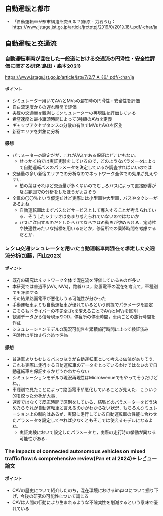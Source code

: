 ## 自動運転と都市
- 「自動運転車が都市構造を変える？(藤原・力石ら)」：
https://www.jstage.jst.go.jp/article/jrctptpj/2019/0/2019_18/_pdf/-char/ja
## 自動運転と交通流
### 自動運転車両が混在した一般道における交通流の円滑性・安全性評価に関する研究(島田・森本2021)
https://www.jstage.jst.go.jp/article/jste/7/2/7_A_86/_pdf/-char/ja
#### ポイント
- シミュレーター用いてAVsとMVsの混在時の円滑性・安全性を評価
- 自由流速度からの遅れ時間で評価
- 実際の交通量を観測してシミュレーターの再現性を評価している
- 希望速度と最小車頭時間によって3種類のAVsを定義
- ギャップアクセプタンスの分散の有無でMVsとAVsを区別
- 新宿エリアを対象に分析
#### 感想
- パラメーターの設定だが，これがAVsである保証はどこにもない．
	- せっかく柏では実証実験をしているので，どのようなパラメータによって自動運転バスのパラメータを決定しているか調査すればいいのでは
- 交通量の多い新宿エリアでの分析なのでネットワーク全体での効果が見えやすい
	- 柏の葉はそれほど交通量が多くないのでむしろバスによって直接影響が及ぶ範囲での分析をしたほうがよさそう
- 全車の〇〇%という仮定だけど実際には小型車や大型車，バスやタクシーがあるよね
	- 自動運転車はまずバスなどサービスとして導入することが考えられている．そうしたシナリオはあまり考えられていないのではないか
	- バスに注目するのだとしたらバスならではの動きが求められる．定時性や快適性みたいな指標を用いるだとか，停留所での乗降時間を考慮するだとか．
### ミクロ交通シミュレータを用いた自動運転車両混在を想定した交通流分析(加藤，円山2023)
#### ポイント
- 既存の研究はネットワーク全体で混在流を評価しているものが多い
- 本研究では普通車(AVs, MVs)，路線バス，路面電車の混在を考えて，車種別でも評価する
- その結果路面電車が悪化しうる可能性が分かった
- 手動運転車よりも自動運転車が優れているという前提でパラメータを設定
- こちらもドライバーの不完全さεを変えることでAVsとMVsを区別
- 観測データから信号現示やOD，停留所の停車時間，車両ごとの旅行時間を作成
- シミュレーションモデルの現況可能性を累積旅行時間によって検証済み
- 円滑性は平均走行台時で評価
#### 感想
- 普通車よりもむしろバスのほうが自動運転車として考える価値がありそう．
- これも実際に走行する自動運転車のデータをとっているわけではないので自動運転車を保証するかどうかわからない
- シミュレーションモデルの現況再現性はMicroAvenueでもやってそうだけどね，，
- 車種別で見たことによって路面電車が悪化していることが見えた．こういう的を絞った分析が大事．
- 速度ではなくて反応時間で区別をしている．結局どのパラメーターをどう決めたらそれが自動運転車と言えるのかがわからない状況．もちろんシミュレーション上の制約はあるが，実際に走行している自動運転車の性能に合わせたパラメータを設定してやれば少なくともそこでは使えるモデルになるよね．
	- 実証実験において設定したパラメータと，実際の走行時の挙動が異なる可能性がある．

### The impacts of connected autonomous vehicles on mixed traffic flow:A comprehensive review(Pan et al 2024)←レビュー論文
#### ポイント
- CAVの歴史について紹介したのち，混在環境におけるimpactについて掘り下げ，今後の研究の可能性について論じる
- CAVは人間の行動により生まれるような不確実性を削減するという意味で優れている
